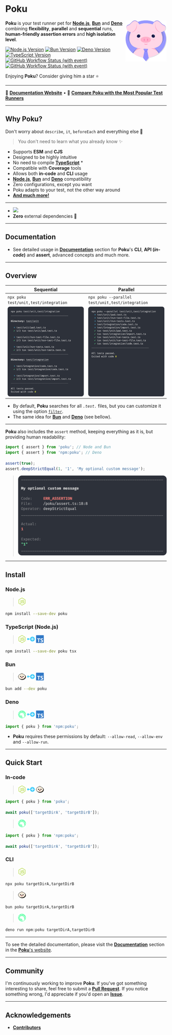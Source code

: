 [node-version-url]: https://github.com/nodejs/node
[node-version-image]: https://img.shields.io/badge/Node.js->=6.0.0-badc58
[bun-version-url]: https://github.com/oven-sh/bun
[bun-version-image]: https://img.shields.io/badge/Bun->=0.5.3-f471b5
[deno-version-url]: https://github.com/denoland/deno
[deno-version-image]: https://img.shields.io/badge/Deno->=1.30.0-70ffaf
[typescript-url]: https://github.com/microsoft/TypeScript
[typescript-version-image]: https://img.shields.io/badge/TypeScript->=5.0.2-3077c6
[ci-url]: https://github.com/wellwelwel/poku/actions/workflows/ci.yml?query=branch%3Amain
[ci-image]: https://img.shields.io/github/actions/workflow/status/wellwelwel/poku/ci.yml?event=push&style=flat&label=CI&branch=main
[ql-url]: https://github.com/wellwelwel/poku/actions/workflows/codeql.yml?query=branch%3Amain
[ql-image]: https://img.shields.io/github/actions/workflow/status/wellwelwel/poku/codeql.yml?event=push&style=flat&label=Code%20QL&branch=main

# Poku

<img align="right" width="128" height="128" alt="Logo" src=".github/assets/readme/poku.svg">

**Poku** is your test runner pet for [**Node.js**][node-version-url], [**Bun**][bun-version-url] and [**Deno**][deno-version-url] combining **flexibility**, **parallel** and **sequential** runs, **human-friendly assertion errors** and **high isolation level**.

[![Node.js Version][node-version-image]][node-version-url]
[![Bun Version][bun-version-image]][bun-version-url]
[![Deno Version][deno-version-image]][deno-version-url]
[![TypeScript Version][typescript-version-image]][typescript-url]
[![GitHub Workflow Status (with event)][ci-image]][ci-url]
[![GitHub Workflow Status (with event)][ql-image]][ql-url]

Enjoying **Poku**? Consider giving him a star ⭐️

---

🐷 [**Documentation Website**](https://poku.dev) • 🔬 [**Compare Poku with the Most Popular Test Runners**](https://poku.dev/docs/comparing)

---

## Why Poku?

Don't worry about `describe`, `it`, `beforeEach` and everything else 🚀

> You don't need to learn what you already know ✨

- Supports **ESM** and **CJS**
- Designed to be highly intuitive
- No need to compile [**TypeScript**][typescript-url] \*
- Compatible with **Coverage** tools
- Allows both **in-code** and **CLI** usage
- [**Node.js**][node-version-url], [**Bun**][bun-version-url] and [**Deno**][deno-version-url] compatibility
- Zero configurations, except you want
- Poku adapts to your test, not the other way around
- [**And much more!**](https://poku.dev)

---

- <img src="https://img.shields.io/bundlephobia/min/poku">
- **Zero** external dependencies 🌱

---

## Documentation

- See detailed usage in [**Documentation**](https://poku.dev/docs/category/documentation) section for **Poku**'s **CLI**, **API (_in-code_)** and **assert**, advanced concepts and much more.

---

## Overview

| Sequential                                                   | Parallel                                                   |
| ------------------------------------------------------------ | ---------------------------------------------------------- |
| `npx poku test/unit,test/integration`                        | `npx poku --parallel test/unit,test/integration`           |
| <img src=".github/assets/readme/sequential.png" width="360"> | <img src=".github/assets/readme/parallel.png" width="360"> |

- By default, **Poku** searches for all _`.test.`_ files, but you can customize it using the option [`filter`](https://github.com/wellwelwel/poku#filter-rexexp).
- The same idea for [**Bun**][bun-version-url] and [**Deno**][deno-version-url] (see bellow).

---

**Poku** also includes the `assert` method, keeping everything as it is, but providing human readability:

```ts
import { assert } from 'poku'; // Node and Bun
import { assert } from 'npm:poku'; // Deno

assert(true);
assert.deepStrictEqual(1, '1', 'My optional custom message');
```

> <img src=".github/assets/readme/assert.png" width="468" />

---

## Install

### **Node.js**

> <img src=".github/assets/readme/node-js.svg" width="24" />

```bash
npm install --save-dev poku
```

### TypeScript (Node.js)

> <img src=".github/assets/readme/node-js.svg" width="24" />
> <img src=".github/assets/readme/plus.svg" width="24" />
> <img src=".github/assets/readme/typescript.svg" width="24" />

```bash
npm install --save-dev poku tsx
```

### Bun

> <img src=".github/assets/readme/bun.svg" width="24" />
> <img src=".github/assets/readme/plus.svg" width="24" />
> <img src=".github/assets/readme/typescript.svg" width="24" />

```bash
bun add --dev poku
```

### **Deno**

> <img src=".github/assets/readme/deno.svg" width="24" />
> <img src=".github/assets/readme/plus.svg" width="24" />
> <img src=".github/assets/readme/typescript.svg" width="24" />

```ts
import { poku } from 'npm:poku';
```

- **Poku** requires these permissions by default: `--allow-read`, `--allow-env` and `--allow-run`.

---

## Quick Start

### In-code

> <img src=".github/assets/readme/node-js.svg" width="24" />
> <img src=".github/assets/readme/plus.svg" width="24" />
> <img src=".github/assets/readme/bun.svg" width="24" />

```ts
import { poku } from 'poku';

await poku(['targetDirA', 'targetDirB']);
```

> <img src=".github/assets/readme/deno.svg" width="24" />

```ts
import { poku } from 'npm:poku';

await poku(['targetDirA', 'targetDirB']);
```

### CLI

> <img src=".github/assets/readme/node-js.svg" width="24" />

```bash
npx poku targetDirA,targetDirB
```

> <img src=".github/assets/readme/bun.svg" width="24" />

```bash
bun poku targetDirA,targetDirB
```

> <img src=".github/assets/readme/deno.svg" width="24" />

```bash
deno run npm:poku targetDirA,targetDirB
```

---

To see the detailed documentation, please visit the [**Documentation**](https://poku.dev/docs/category/documentation) section in the [**Poku**'s website](https://poku.dev).

---

## Community

I'm continuously working to improve **Poku**. If you've got something interesting to share, feel free to submit a [**Pull Request**](https://github.com/wellwelwel/poku/compare). If you notice something wrong, I'd appreciate if you'd open an [**Issue**](https://github.com/wellwelwel/poku/issues/new).

---

## Acknowledgements

- [**Contributors**](https://github.com/wellwelwel/poku/graphs/contributors)
